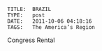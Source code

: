     
    TITLE: 	BRAZIL	
    TYPE: 	post	
    DATE: 	2011-10-06 04:18:16	
    TAGS: 	The America’s Region	




Congress Rental



